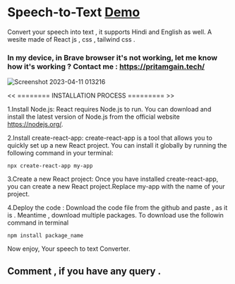 # Speech-to-Text [Demo](https://speech2textpro.netlify.app/)
Convert your speech into text , it supports Hindi and English as well. A wesite made of React js , css , tailwind css .
 
 
 ### In my device, in Brave browser it's not working, let me know how it's working ? Contact me : https://pritamgain.tech/

![Screenshot 2023-04-11 013216](https://user-images.githubusercontent.com/102732012/230996955-1b7d6d77-bb56-4a0b-a675-79cb057f4676.png)


<< ========  INSTALLATION PROCESS ========= >>

1.Install Node.js: React requires Node.js to run. You can download and install the latest version of Node.js from the official website https://nodejs.org/.

2.Install create-react-app: create-react-app is a tool that allows you to quickly set up a new React project. You can install it globally by running the following command in your terminal:
```
npx create-react-app my-app
```

3.Create a new React project: Once you have installed create-react-app, you can create a new React project.Replace my-app with the name of your project.

4.Deploy the code : Download the code file from the github and paste , as it is . Meantime , download multiple packages. To download use the followin command in terminal
```
npm install package_name
```

Now enjoy, Your speech to text Converter. 
## Comment , if you have any query .
